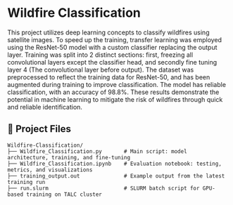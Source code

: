 # Wildfire Classification
This project utilizes deep learning concepts to classify wildfires using satellite images. To speed up the training, transfer learning was employed using the ResNet-50 model with a custom classifier replacing the output layer. Training was split into 2 distinct sections: first, freezing all convolutional layers except the classifier head, and secondly fine tuning layer 4 (The convolutional layer before output). The dataset was preprocessed to reflect the training data for ResNet-50, and has been augmented during training to improve classification. The model has reliable classification, with an accuracy of 98.8%. These results demonstrate the potential in machine learning to mitigate the risk of wildfires through quick and reliable identification.

## 📁 Project Files
```plaintext
Wildfire-Classification/ 
├── Wildfire_Classification.py       # Main script: model architecture, training, and fine-tuning 
├── Wildfire_Classification.ipynb    # Evaluation notebook: testing, metrics, and visualizations 
├── training_output.out              # Example output from the latest training run 
├── run.slurm                        # SLURM batch script for GPU-based training on TALC cluster
```
